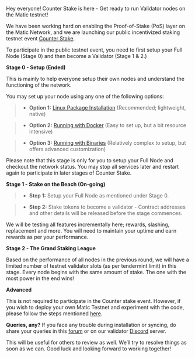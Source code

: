 Hey everyone! Counter Stake is here - Get ready to run Validator nodes on the Matic testnet!

We have been working hard on enabling the Proof-of-Stake (PoS) layer on the Matic Network, and we are launching our public incentivized staking testnet event [Counter Stake](https://matic.network/counter-stake/). 

To participate in the public testnet event, you need to first setup your Full Node (Stage 0) and then become a Validator (Stage 1 & 2.) 
 
**Stage 0 - Setup (Ended)**

This is mainly to help everyone setup their own nodes and understand the functioning of the network. 

You may set up your node using any one of the following options: 

> * **Option 1:** [Linux Package Installation](../linux-package-installation) (Recommended; lightweight, native)

> * **Option 2:** [Running with Docker](../running-with-docker) (Easy to set up, but a bit resource intensive)

> * **Option 3:** [Running with Binaries](../running-with-binaries) (Relatively complex to setup, but offers advanced customization)

Please note that this stage is only for you to setup your Full Node and checkout the network status. You may stop all services later and restart again to participate in later stages of Counter Stake.

**Stage 1 - Stake on the Beach (On-going)**

> * **Step 1:** Setup your Full Node as mentioned under Stage 0.

> * **Step 2:** Stake tokens to become a validator - Contract addresses and other details will be released before the stage commences.

We will be testing all features incrementally here; rewards, slashing, replacement and more. You will need to maintain your uptime and earn rewards as per your performance.

**Stage 2 - The Grand Staking League**

Based on the performance of all nodes in the previous round, we will have a limited number of testnet validator slots (as per tendermint limit) in this stage. Every node begins with the same amount of stake. The one with the most power in the end wins!

**Advanced**

This is not required to participate in the Counter stake event. However, if you wish to deploy your own Matic Testnet and experiment with the code, please follow the steps mentioned [here](../deploy-your-own-matic-testnet).


**Queries, any?**
If you face any trouble during installation or syncing, do share your queries in this [forum](https://forum.matic.network/c/counter-stake) or on our validator [Discord](https://discord.gg/XvpHAxZ) server.  

This will be useful for others to review as well. We’ll try to resolve things as soon as we can. Good luck and looking forward to working together! 
